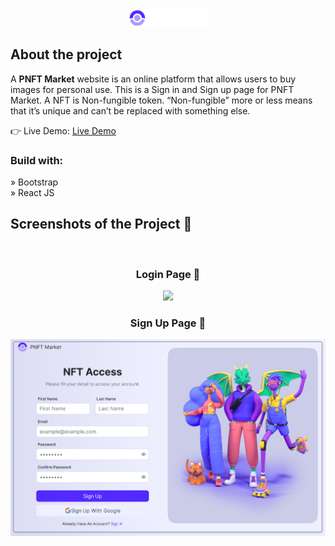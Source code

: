 <div align='center'><img style="width:25%" src='./src/assets/Logo-w.png'/></div>

<h2>About the project</h2>

  <p>A <b>PNFT Market</b> website is an online platform that allows users to buy images for personal use. This is a Sign in and Sign up page for PNFT Market. A NFT is Non-fungible token. “Non-fungible” more or less means that it’s unique and can’t be replaced with something else.</p>

👉 Live Demo: <a href='https://pnft-market.vercel.app/' target="_blank">Live Demo</a>

<h3>Build with:</h3>

» Bootstrap <br>
» React JS

<h2>Screenshots of the Project 📸</h2>
<br>
<h3 align='center'>Login Page 🏡</h3>

<div align='center'>
<img src='./src/assets/SignIn.png'/>
</div>
<h3 align='center'>Sign Up Page 🏡</h3>

<div align='center'>
<img src='./src/assets/SignUp.png'/>
</div>
